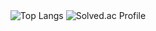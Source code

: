 <div align="center">
  <img src="https://github-readme-stats.vercel.app/api/top-langs/?username=pkc1088&layout=compact&theme=radical" alt="Top Langs">
  <img src="http://mazassumnida.wtf/api/v2/generate_badge?boj=pkc1088" alt="Solved.ac Profile">
</div>
